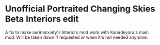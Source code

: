 # Unofficial Portraited Changing Skies Beta Interiors edit

A fix to make aerinanxiety's Interiors mod work with Kanadeyoru's main mod. Will be taken down if requested or when it's not needed anymore.

